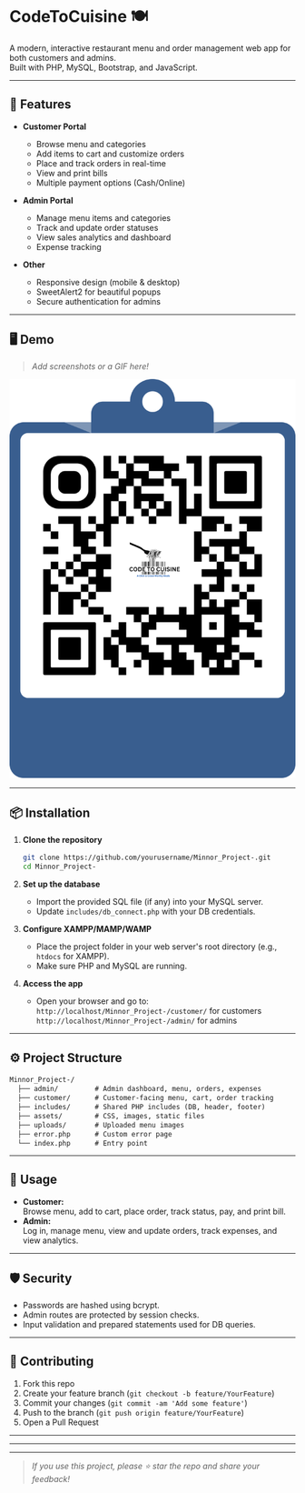 # CodeToCuisine 🍽️


A modern, interactive restaurant menu and order management web app for both customers and admins.  
Built with PHP, MySQL, Bootstrap, and JavaScript.

---

## 🚀 Features

- **Customer Portal**
  - Browse menu and categories
  - Add items to cart and customize orders
  - Place and track orders in real-time
  - View and print bills
  - Multiple payment options (Cash/Online)

- **Admin Portal**
  - Manage menu items and categories
  - Track and update order statuses
  - View sales analytics and dashboard
  - Expense tracking

- **Other**
  - Responsive design (mobile & desktop)
  - SweetAlert2 for beautiful popups
  - Secure authentication for admins

---

## 🖥️ Demo

> _Add screenshots or a GIF here!_

![Customer Menu Screenshot](assets/images/frame.png)
<!-- ![Admin Dashboard Screenshot](assets/images/admin_dashboard.png) -->

---

## 📦 Installation

1. **Clone the repository**
   ```bash
   git clone https://github.com/yourusername/Minnor_Project-.git
   cd Minnor_Project-
   ```

2. **Set up the database**
   - Import the provided SQL file (if any) into your MySQL server.
   - Update `includes/db_connect.php` with your DB credentials.

3. **Configure XAMPP/MAMP/WAMP**
   - Place the project folder in your web server's root directory (e.g., `htdocs` for XAMPP).
   - Make sure PHP and MySQL are running.

4. **Access the app**
   - Open your browser and go to:  
     `http://localhost/Minnor_Project-/customer/` for customers  
     `http://localhost/Minnor_Project-/admin/` for admins

---

## ⚙️ Project Structure

```plaintext
Minnor_Project-/
  ├── admin/         # Admin dashboard, menu, orders, expenses
  ├── customer/      # Customer-facing menu, cart, order tracking
  ├── includes/      # Shared PHP includes (DB, header, footer)
  ├── assets/        # CSS, images, static files
  ├── uploads/       # Uploaded menu images
  ├── error.php      # Custom error page
  └── index.php      # Entry point
```

---

## 📝 Usage

- **Customer:**  
  Browse menu, add to cart, place order, track status, pay, and print bill.
- **Admin:**  
  Log in, manage menu, view and update orders, track expenses, and view analytics.

---

## 🛡️ Security

- Passwords are hashed using bcrypt.
- Admin routes are protected by session checks.
- Input validation and prepared statements used for DB queries.

---

## 🤝 Contributing

1. Fork this repo
2. Create your feature branch (`git checkout -b feature/YourFeature`)
3. Commit your changes (`git commit -am 'Add some feature'`)
4. Push to the branch (`git push origin feature/YourFeature`)
5. Open a Pull Request

---


---


---

> _If you use this project, please ⭐ star the repo and share your feedback!_
